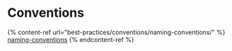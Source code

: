 # Conventions



{% content-ref url="best-practices/conventions/naming-conventions/" %}
[naming-conventions](best-practices/conventions/naming-conventions/)
{% endcontent-ref %}
